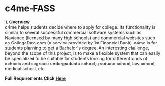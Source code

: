 # c4me-FASS

**1. Overview**<br>
c4me helps students decide where to apply for college. Its functionality is similar to several successful
commercial software systems such as Naviance (licensed by many high schools) and commercial
websites such as CollegeData.com (a service provided by 1st Financial Bank). c4me is for students
planning to get a Bachelor's degree. An interesting challenge, beyond the scope of this project, is to
make a flexible system that can easily be specialized to be suitable for students looking for different
kinds of schools and degrees: undergraduate school, graduate school, law school, medical school, etc.<br>

**Full Requirements Click [Here](https://drive.google.com/file/d/1qN-3bSSj8rfNE1gSO7oQ3duNmPsx74nB/view?usp=sharing)**
